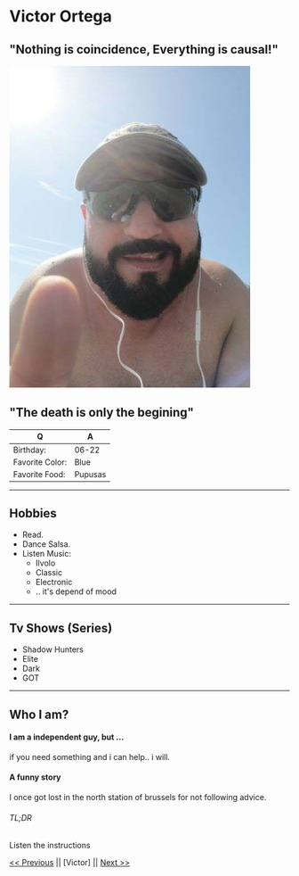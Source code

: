 # Victor Ortega

## "Nothing is coincidence, Everything is causal!"

![Here is Victor][Pic]

[Pic]: IMG_20200101_110259_small.jpg

## "The death is only the begining"

|  Q 	|   A	|
|---	|---	|
| Birthday: |06-22|
| Favorite Color:|Blue|
| Favorite Food: |Pupusas|

***
## Hobbies
+ Read.
+ Dance Salsa.
+ Listen Music:
	+ Ilvolo
	+ Classic
	+ Electronic
	+ .. it's depend of mood

---
## Tv Shows (Series)
* Shadow Hunters
* Elite
* Dark
* GOT

- - - -
## Who I am?

#### I am a independent guy, but ...
if you need something and i can help.. i will.

#### A funny story

I once got lost in the north station of brussels for not following advice.

###### TL;DR
Listen the instructions

[<< Previous][first] || [Victor] || [Next >>][second]

[first]: https://github.com/degenge/markdown-challenge/blob/master/README.md

[second]: https://github.com/KarolinaDys/markdown-challenge/blob/master/README.md

